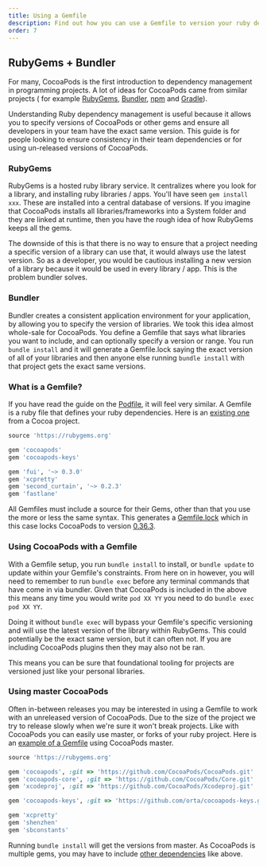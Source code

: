 ```yaml
---
title: Using a Gemfile
description: Find out how you can use a Gemfile to version your ruby dependencies
order: 7
---
```


## RubyGems + Bundler

For many, CocoaPods is the first introduction to dependency management in programming projects. A lot of
ideas for CocoaPods came from similar projects ( for example [RubyGems](https://rubygems.org), [Bundler](http://bundler.io), [npm](https://www.npmjs.com) and [Gradle](http://gradle.org)). 

Understanding Ruby dependency management is useful because it allows you to specify versions of CocoaPods or other gems and ensure
all developers in your team have the exact same version. This guide is for people looking to ensure consistency in their team
dependencies or for using un-released versions of CocoaPods.

### RubyGems

RubyGems is a hosted ruby library service. It centralizes where you look for a library, and installing ruby libraries / apps. 
You'll have seen `gem install xxx`. These are installed into a central database of versions. If you imagine that CocoaPods
installs all libraries/frameworks into a System folder and they are linked at runtime, then you have the rough idea
of how RubyGems keeps all the gems.

The downside of this is that there is no way to ensure that a project needing a specific version of a library can use that, 
it would always use the latest version. So as a developer, you would be cautious installing a new version of a library
because it would be used in every library / app. This is the problem bundler solves.

### Bundler

Bundler creates a consistent application environment for your application, by allowing you to specify the version of libraries.
We took this idea almost whole-sale for CocoaPods. You define a Gemfile that says what libraries you want to include, and can 
optionally specify a version or range. You run `bundle install` and it will generate a Gemfile.lock saying the exact version of
all of your libraries and then anyone else running `bundle install` with that project gets the exact same versions.

### What is a Gemfile?

If you have read the guide on the [Podfile](/using/the-podfile.html), it will feel very similar. A Gemfile is a ruby file that defines your ruby
dependencies. Here is an [existing one](https://github.com/artsy/eigen/blob/2d9bfb8fba58e6ec0f2f3a18da7fbf45aaef6ba8/Gemfile) from a Cocoa project.

``` ruby
source 'https://rubygems.org'

gem 'cocoapods'
gem 'cocoapods-keys'

gem 'fui', '~> 0.3.0'
gem 'xcpretty'
gem 'second_curtain', '~> 0.2.3'
gem 'fastlane'
```

All Gemfiles must include a source for their Gems, other than that you use the more or less the same syntax. 
This generates a [Gemfile.lock](https://github.com/artsy/eigen/blob/2d9bfb8fba58e6ec0f2f3a18da7fbf45aaef6ba8/Gemfile.lock) which in this case locks CocoaPods to version
[0.36.3](https://github.com/artsy/eigen/blob/2d9bfb8fba58e6ec0f2f3a18da7fbf45aaef6ba8/Gemfile.lock#L31).

### Using CocoaPods with a Gemfile

With a Gemfile setup, you run `bundle install` to install, or `bundle update` to update within your Gemfile's constraints.
From here on in however, you will need to remember to run `bundle exec` before any terminal commands that have come in via
bundler. Given that CocoaPods is included in the above this means any time you would write `pod XX YY` you need to do `bundle exec pod XX YY`.

Doing it without `bundle exec` will bypass your Gemfile's specific versioning and will use the latest version of the library within RubyGems. This
could potentially be the exact same version, but it can often not. If you are including CocoaPods plugins then they may also not be ran.

This means you can be sure that foundational tooling for projects are versioned just like your personal libraries.

### Using master CocoaPods

Often in-between releases you may be interested in using a Gemfile to work with an unreleased version of CocoaPods. Due to the size of the project
we try to release slowly when we're sure it won't break projects. Like with CocoaPods you can easily use master, or forks of your ruby project. Here is 
an [example of a Gemfile](https://github.com/artsy/eidolon/blob/3b1d28d9178a5790db3842c43513196e422ee0fb/Gemfile) using CocoaPods master.

``` ruby
source 'https://rubygems.org'

gem 'cocoapods', :git => 'https://github.com/CocoaPods/CocoaPods.git'
gem 'cocoapods-core', :git => 'https://github.com/CocoaPods/Core.git'
gem 'xcodeproj', :git => 'https://github.com/CocoaPods/Xcodeproj.git'

gem 'cocoapods-keys', :git => 'https://github.com/orta/cocoapods-keys.git'

gem 'xcpretty'
gem 'shenzhen'
gem 'sbconstants'
```

Running `bundle install` will get the versions from master. As CocoaPods is multiple gems, you may have to include [other dependencies](/contributing/components.html) like above.
